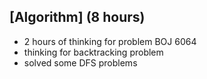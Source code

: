 ## [Algorithm] (8 hours)
- 2 hours of thinking for problem BOJ 6064 
- thinking for backtracking problem
- solved some DFS problems
